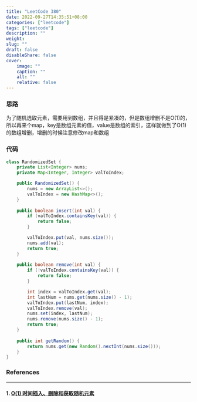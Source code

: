 ```yaml
---
title: "LeetCode 380"
date: 2022-09-27T14:35:51+08:00
categories: ["leetcode"]
tags: ["leetcode"]
description: ""
weight:
slug: ""
draft: false
disableShare: false
cover:
    image: ""
    caption: ""
    alt: ""
    relative: false
---
```


### 思路

为了随机选取元素，需要用到数组，并且得是紧凑的，但是数组增删不是O(1)的，所以再来个map，key是数组元素的值，value是数组的索引，这样就做到了O(1)的数组增删，增删的时候注意修改map和数组

### 代码

```java
class RandomizedSet {
    private List<Integer> nums;
    private Map<Integer, Integer> valToIndex;

    public RandomizedSet() {
        nums = new ArrayList<>();
        valToIndex = new HashMap<>();
    }
    
    public boolean insert(int val) {
        if (valToIndex.containsKey(val)) {
            return false;
        }

        valToIndex.put(val, nums.size());
        nums.add(val);
        return true;
    }
    
    public boolean remove(int val) {
        if (!valToIndex.containsKey(val)) {
            return false;
        }

        int index = valToIndex.get(val);
        int lastNum = nums.get(nums.size() - 1);
        valToIndex.put(lastNum, index);
        valToIndex.remove(val);
        nums.set(index, lastNum);
        nums.remove(nums.size() - 1);
        return true;
    }
    
    public int getRandom() {
        return nums.get(new Random().nextInt(nums.size()));
    }
}
```

### References

---

#### 1. [O(1) 时间插入、删除和获取随机元素](https://leetcode.cn/problems/insert-delete-getrandom-o1/)
